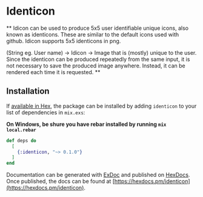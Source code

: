 # Identicon

\*\*
Idicon can be used to produce 5x5 user identifiable unique icons, also known as identicons.
These are similar to the default icons used with github.
Idicon supports 5x5 identicons in png.

(String eg. User name) -> Idicon -> Image that is (mostly) unique to the user.
Since the identicon can be produced repeatedly from the same input, it is not necessary
to save the produced image anywhere. Instead, it can be rendered each time it is requested.
\*\*

## Installation

If [available in Hex](https://hex.pm/docs/publish), the package can be installed
by adding `identicon` to your list of dependencies in `mix.exs`:

**On Windows, be shure you have rebar installed by running `mix local.rebar`**

```elixir
def deps do
  [
    {:identicon, "~> 0.1.0"}
  ]
end
```

Documentation can be generated with [ExDoc](https://github.com/elixir-lang/ex_doc)
and published on [HexDocs](https://hexdocs.pm). Once published, the docs can
be found at [https://hexdocs.pm/identicon](https://hexdocs.pm/identicon).
